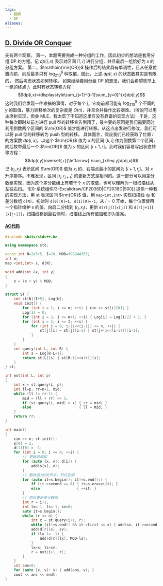 ```yaml
---
tags:
  - 题解
  - DP
aliases:
---
```

## [D. Divide OR Conquer](https://codeforces.com/problemset/problem/2038/D)

先有两个观察。
第一，本题需要完成一种分组的工作，因此初步的想法是套用分组 DP 的方程。记 $dp(i,x)$ 表示对区间 $[1,i]$ 进行分组，并且最后一组恰好为 $x$ 的分组方案。
第二，$\mathbin{\rm{OR}}$ 操作后的结果具有单调性，且从任意位置向前、向后最多只有 $\log_210^9$ 种取值，因此，上述 $dp(i,x)$ 的状态数其实是有限的。
然后考虑状态如何转移。
如果继续套用分组 DP 的想法，我们会希望枚举上一组的终点 $j$，此时有状态转移方程：
$$dp(i,x)=\displaystyle\sum_{j=1}^{i-1}\sum_{y=0}^{x}dp(i,y)$$
这时我们会发现一件难搞的事情，对于每个 $j$，它向前都可能有 $\log_210^9$ 个不同的 $y$ 的取值，暴力转移单次的复杂度是 $O(n)$，并且合并操作比较艰难。（听说可以用主席树实现，但会 MLE，我太菜了不知道这里有没有靠谱的实现方法）
于是，这种每次即时从前方进行 pull 型的转移宣告倒闭了，最主要的原因是我们需要同时利用倒数两个区间的 $\rm{OR}$ 值才能进行转移。从这点出发进行修改，我们可以将 pull 型的转移转为 push 型的转移。
具体而言，假设我们已经获取了位置 $i$ 的方案数 $dp(i,x)$，以这个 $\rm{OR}$ 值为 $x$ 的区间 $[k,i]$ 作为倒数第二个区间，向后枚举最后一个 $\rm{OR}$ 值为 $y$ 的区间 $[i+1,r]$。此时我们容易写出状态转移方程：
$$dp(r,y)\overset{+}{\leftarrow} \sum_{x\leq y}dp(i,x)$$
记 $(r_j,x_j)$ 表示区间 $\rm{OR}$ 值为 $x_j$ 的、右端点最小的区间为 $[i+1,r_j]$。对 $x$ 升序排序。不难发现，区间 $[r_j,r_{j+1})$ 的更新方式是相同的。这一部分可以用差分数组实现，因为这个差分数组上有若干个 $x$ 的取值，也可以理解为一根扫描线从左往右扫。
![[0-系统组件/3-Excalidraw/CF2038D|CF2038D|500]]
提供一种我的实现方法，用 st 表求区间 $\rm{OR}$ 值，用 `map<int,int>` 实现扫描线 `dp` 和差分数组 `d[N]`。初始时 `d[0][0]=1, d[1][0]=-1`，从 $i=0$ 开始，每个位置使用一个指针维护 $s$ 的值，向后二分找到 $(r_j,x_j)$，更新 `d[r[j]][x[j]]` 和 `d[r[j+1]][x[j+1]]`，扫描线移到最右侧时，扫描线上所有值加和即为答案。

#### [AC代码](https://codeforces.com/contest/2038/submission/292439503)

```cpp
#include <bits/stdc++.h>

using namespace std;

const int N=2e5+5, I=20, MOD=998244353;
int n;
map <int,int> s, d[N];

void add(int &x, int y)
{
    x = (x + y) % MOD;
}

struct ST {
    int st[N][I+5], Log[N];
    void init() {
        for (int i = 1; i <= n; ++i) { cin >> st[i][0]; }
        Log[1] = 0;
        for (int i = 2; i <= n+1; ++i) { Log[i] = Log[i/2] + 1; }
        for (int i = 1; i <= I; ++i) { 
            for (int j = 0; j+(1<<(i-1)) <= n; ++j) {
                st[j][i] = st[j][i-1] | st[j+(1<<(i-1))][i-1];
            }
        }
    }
    int query(int L, int R) {
        int s = Log[R-L+1];
        return st[L][s] | st[R-(1<<s)+1][s];
    }
} st;

int nxt(int L, int p)
{
    int x = st.query(L, p);
    int ll=p, rr=n+1, mid;
    while (ll != rr-1) {
        mid = (ll + rr) >> 1;
        if (st.query(L, mid) > x) { rr = mid; }
        else                      { ll = mid; }
    }
    return rr;
}

int main()
{
    cin >> n; st.init();
    s[0] = 1;
    d[1][0] = -1;
    for (int i = 0; i <= n; ++i) {
        // 更新前缀和
        for (auto [x, v]: d[i]) {
            add(s[x], v);
        }
        // 删除值为0的节点，节约空间
        for (auto it=s.begin(); it!=s.end();) {
            if (it->second == 0) { it=s.erase(it); }
            else                 { ++it; }
        }
        // 向后更新差分数组
        int r = i+1;
        int lx=-1, ls=-1, sv=0;
        auto it=s.begin();
        while (r <= n) {
            int x = st.query(i+1, r);
            while (it!=s.end() && it->first <= x) { add(sv, it->second); ++it; }
            add(d[r][x], sv);
            if (lx != -1) {
                add(d[r][lx], MOD-ls);
            }
            lx=x; ls=sv;
            r = nxt(i+1, r);
        }
    }
    int ans=0;
    for (auto [x, v]: s) { add(ans, v); }
    cout << ans << endl;
}
```
